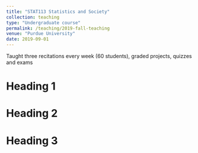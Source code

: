 ```yaml
---
title: "STAT113 Statistics and Society"
collection: teaching
type: "Undergraduate course"
permalink: /teaching/2019-fall-teaching
venue: "Purdue University"
date: 2019-09-01
---
```


Taught three recitations every week (60 students), graded projects, quizzes and exams

Heading 1
======

Heading 2
======

Heading 3
======
